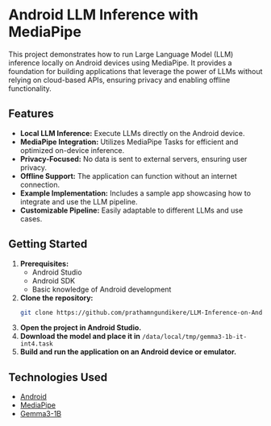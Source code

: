 # Android LLM Inference with MediaPipe

This project demonstrates how to run Large Language Model \(LLM\) inference locally on Android devices using MediaPipe. It provides a foundation for building applications that leverage the power of LLMs without relying on cloud-based APIs, ensuring privacy and enabling offline functionality.

## Features

*   **Local LLM Inference:** Execute LLMs directly on the Android device.
*   **MediaPipe Integration:** Utilizes MediaPipe Tasks for efficient and optimized on-device inference.
*   **Privacy-Focused:**  No data is sent to external servers, ensuring user privacy.
*   **Offline Support:**  The application can function without an internet connection.
*   **Example Implementation:** Includes a sample app showcasing how to integrate and use the LLM pipeline.
*   **Customizable Pipeline:**  Easily adaptable to different LLMs and use cases.

## Getting Started

1.  **Prerequisites:**
    *   Android Studio
    *   Android SDK
    *   Basic knowledge of Android development
2.  **Clone the repository:**
    ```bash
    git clone https://github.com/prathamngundikere/LLM-Inference-on-Android
    ```
3.  **Open the project in Android Studio.**
4.  **Download the model and place it in** `/data/local/tmp/gemma3-1b-it-int4.task`
5.  **Build and run the application on an Android device or emulator.**

## Technologies Used

*   [Android](https://www.android.com/)
*   [MediaPipe](https://ai.google.dev/edge/mediapipe/solutions/genai/llm_inference/android)
*   [Gemma3-1B](https://huggingface.co/litert-community/Gemma3-1B-IT)
